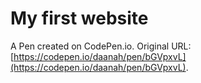# My first website

A Pen created on CodePen.io. Original URL: [https://codepen.io/daanah/pen/bGVpxvL](https://codepen.io/daanah/pen/bGVpxvL).


